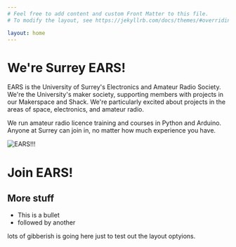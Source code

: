 ```yaml
---
# Feel free to add content and custom Front Matter to this file.
# To modify the layout, see https://jekyllrb.com/docs/themes/#overriding-theme-defaults

layout: home
---
```


# We're Surrey EARS!
EARS is the University of Surrey's Electronics and Amateur Radio Society. We're the University's maker society, supporting members with projects in our Makerspace and Shack. We're particularly excited about projects in the areas of space, electronics, and amateur radio.

We run amateur radio licence training and courses in Python and Arduino. Anyone at Surrey can join in, no matter how much experience you have.

![EARS!!!]("/assets/ScraphEEpEARSBanner.jpg")

# Join EARS!



## More stuff
* This is a bullet
* followed by another

lots of gibberish is going here just to test out the layout optyions.
